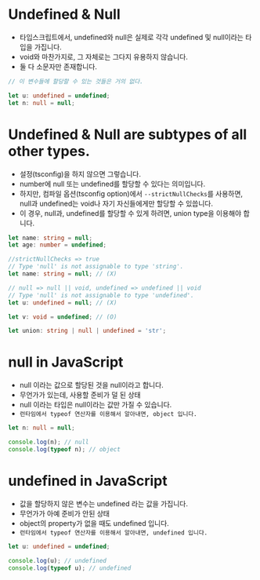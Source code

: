 # Undefined & Null

- 타입스크립트에서, undefined와 null은 실제로 각각 undefined 및 null이라는 타입을 가집니다.
- void와 마찬가지로, 그 자체로는 그다지 유용하지 않습니다.
- 둘 다 소문자만 존재합니다.

```typescript
// 이 변수들에 할당할 수 있는 것들은 거의 없다.

let u: undefined = undefined;
let n: null = null;
```

# Undefined & Null are subtypes of all other types.

- 설정(tsconfig)을 하지 않으면 그렇습니다.
- number에 null 또는 undefined를 할당할 수 있다는 의미입니다.
- 하지만, 컴파일 옵션(tsconfig option)에서 `--strictNullChecks`를 사용하면, null과 undefined는 void나 자기 자신들에게만 할당할 수 있씁니다.
- 이 경우, null과, undefined를 할당할 수 있게 하려면, union type을 이용해야 합니다.

```typescript
let name: string = null;
let age: number = undefined;

//strictNullChecks => true
// Type 'null' is not assignable to type 'string'.
let name: string = null; // (X)

// null => null || void, undefined => undefined || void
// Type 'null' is not assignable to type 'undefined'.
let u: undefined = null; // (X)

let v: void = undefined; // (O)

let union: string | null | undefined = 'str';
```

# null in JavaScript

- null 이라는 값으로 할당된 것을 null이라고 합니다.
- 무언가가 있는데, 사용할 준비가 덜 된 상태
- null 이라는 타입은 null이라는 값만 가질 수 있습니다.
- `런타임에서 typeof 연산자를 이용해서 알아내면, object 입니다.`

```typescript
let n: null = null;

console.log(n); // null
console.log(typeof n); // object
```

# undefined in JavaScript

- 값을 할당하지 않은 변수는 undefined 라는 값을 가집니다.
- 무언가가 아예 준비가 안된 상태
- object의 property가 없을 때도 undefined 입니다.
- `런타임에서 typeof 연산자를 이용해서 알아내면, undefined 입니다.`

```typescript
let u: undefined = undefined;

console.log(u); // undefined
console.log(typeof u); // undefined
```